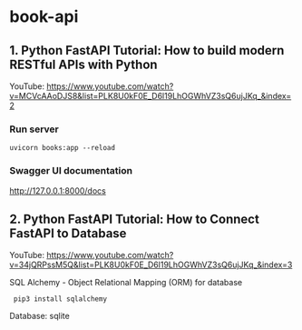 # book-api

## 1. Python FastAPI Tutorial: How to build modern RESTful APIs with Python

YouTube: https://www.youtube.com/watch?v=MCVcAAoDJS8&list=PLK8U0kF0E_D6l19LhOGWhVZ3sQ6ujJKq_&index=2

### Run server

```shell
uvicorn books:app --reload
```

### Swagger UI documentation

http://127.0.0.1:8000/docs

## 2. Python FastAPI Tutorial: How to Connect FastAPI to Database

YouTube: https://www.youtube.com/watch?v=34jQRPssM5Q&list=PLK8U0kF0E_D6l19LhOGWhVZ3sQ6ujJKq_&index=3

SQL Alchemy - Object Relational Mapping (ORM) for database

```shell
 pip3 install sqlalchemy
```

Database: sqlite